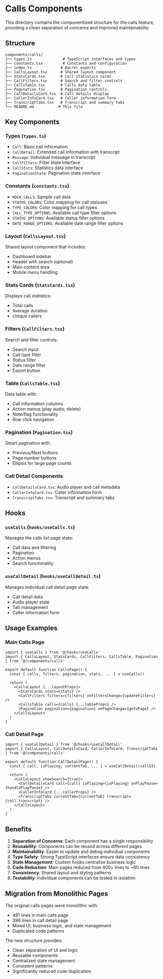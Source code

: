 # Calls Components

This directory contains the componentized structure for the calls feature, providing a clean separation of concerns and improved maintainability.

## Structure

```
components/calls/
├── types.ts              # TypeScript interfaces and types
├── constants.tsx         # Constants and configuration
├── index.ts             # Barrel exports
├── CallsLayout.tsx      # Shared layout component
├── StatsCards.tsx       # Call statistics cards
├── CallFilters.tsx      # Search and filter controls
├── CallsTable.tsx       # Calls data table
├── Pagination.tsx       # Pagination controls
├── CallDetailsCard.tsx  # Call details display
├── CallerInfoCard.tsx   # Caller information form
├── TranscriptTabs.tsx   # Transcript and summary tabs
└── README.md           # This file
```

## Key Components

### Types (`types.ts`)
- `Call`: Basic call information
- `CallDetail`: Extended call information with transcript
- `Message`: Individual message in transcript
- `CallFilters`: Filter state interface
- `CallStats`: Statistics data interface
- `PaginationState`: Pagination state interface

### Constants (`constants.tsx`)
- `MOCK_CALLS`: Sample call data
- `STATUS_COLORS`: Color mapping for call statuses
- `TYPE_COLORS`: Color mapping for call types
- `CALL_TYPE_OPTIONS`: Available call type filter options
- `STATUS_OPTIONS`: Available status filter options
- `DATE_RANGE_OPTIONS`: Available date range filter options

### Layout (`CallsLayout.tsx`)
Shared layout component that includes:
- Dashboard sidebar
- Header with search (optional)
- Main content area
- Mobile menu handling

### Stats Cards (`StatsCards.tsx`)
Displays call statistics:
- Total calls
- Average duration
- Unique callers

### Filters (`CallFilters.tsx`)
Search and filter controls:
- Search input
- Call type filter
- Status filter
- Date range filter
- Export button

### Table (`CallsTable.tsx`)
Data table with:
- Call information columns
- Action menus (play audio, delete)
- Note/flag functionality
- Row click navigation

### Pagination (`Pagination.tsx`)
Smart pagination with:
- Previous/Next buttons
- Page number buttons
- Ellipsis for large page counts

### Call Detail Components
- `CallDetailsCard.tsx`: Audio player and call metadata
- `CallerInfoCard.tsx`: Caller information form
- `TranscriptTabs.tsx`: Transcript and summary tabs

## Hooks

### `useCalls` (`hooks/useCalls.ts`)
Manages the calls list page state:
- Call data and filtering
- Pagination
- Action menus
- Search functionality

### `useCallDetail` (`hooks/useCallDetail.ts`)
Manages individual call detail page state:
- Call detail data
- Audio player state
- Tab management
- Caller information form

## Usage Examples

### Main Calls Page
```tsx
import { useCalls } from '@/hooks/useCalls'
import { CallsLayout, StatsCards, CallFilters, CallsTable, Pagination } from '@/components/calls'

export default function CallsPage() {
  const { calls, filters, pagination, stats, ... } = useCalls()
  
  return (
    <CallsLayout {...layoutProps}>
      <StatsCards stats={stats} />
      <CallFilters filters={filters} onFiltersChange={updateFilters} />
      <CallsTable calls={calls} {...tableProps} />
      <Pagination pagination={pagination} onPageChange={goToPage} />
    </CallsLayout>
  )
}
```

### Call Detail Page
```tsx
import { useCallDetail } from '@/hooks/useCallDetail'
import { CallsLayout, CallDetailsCard, CallerInfoCard, TranscriptTabs } from '@/components/calls'

export default function CallDetailPage() {
  const { call, isPlaying, currentTab, ... } = useCallDetail(callId)
  
  return (
    <CallsLayout showSearch={true}>
      <CallDetailsCard call={call} isPlaying={isPlaying} onPlayPause={handlePlayPause} />
      <CallerInfoCard {...callerProps} />
      <TranscriptTabs currentTab={currentTab} transcript={call.transcript} />
    </CallsLayout>
  )
}
```

## Benefits

1. **Separation of Concerns**: Each component has a single responsibility
2. **Reusability**: Components can be reused across different pages
3. **Maintainability**: Easier to update and debug individual components
4. **Type Safety**: Strong TypeScript interfaces ensure data consistency
5. **State Management**: Custom hooks centralize business logic
6. **Code Reduction**: Main pages reduced from 400+ lines to ~80 lines
7. **Consistency**: Shared layout and styling patterns
8. **Testability**: Individual components can be tested in isolation

## Migration from Monolithic Pages

The original calls pages were monolithic with:
- 481 lines in main calls page
- 396 lines in call detail page
- Mixed UI, business logic, and state management
- Duplicated code patterns

The new structure provides:
- Clean separation of UI and logic
- Reusable components
- Centralized state management
- Consistent patterns
- Significantly reduced code duplication 